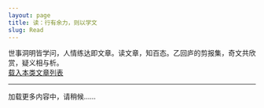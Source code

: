```yaml
---
layout: page
title: 读：行有余力，则以学文
slug: Read
---
```

<div class="prelude">
世事洞明皆学问，人情练达即文章。读文章，知百态。乙回庐的剪报集，奇文共欣赏，疑义相与析。
</div>
<a id="getlist" href="/indexes/bycategories/5">载入本类文章列表</a>
<div id="indexcontainer"></div><hr/>
<div class="posts">
<div class="load">
</div>
</div>
<a id="next">加载更多内容中，请稍候……</a>


<script type="text/javascript" src="/public/js/jquery.min.js"></script>
<script type="text/javascript" src="/public/js/whyhow.js"></script>
<script>
var urls=new Array();
{% for post in site.categories['读']  %}
 {% if post.url %}
	urls[urls.length]="{{ post.url }}";
 {% endif %}
{% endfor %}
var index = 0;
if(urls.length>0){
	$('#next').attr('href',urls[0]);
}else{
	$('#next').html('未发现更多内容');
}
   fetchingContent = false;    
   window.onscroll = yHandler;
   $(document).ready(function(){
    yHandler();
    $('#getlist').on('click', function(e){
      e.preventDefault();
      $('#indexcontainer').load($(this).attr('href'));
    })
   });
</script>


